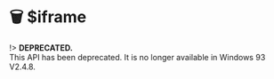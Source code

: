 # 🗑 $iframe

!> **DEPRECATED.**  
This API has been deprecated. It is no longer available in Windows 93 V2.4.8.